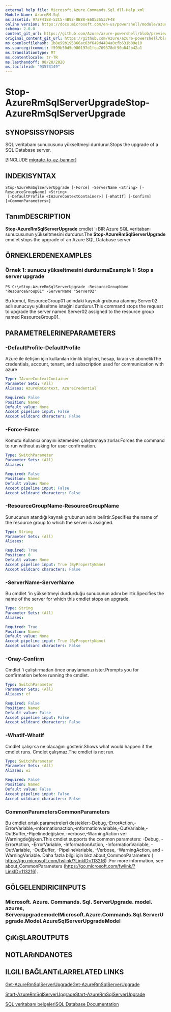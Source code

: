 ```yaml
---
external help file: Microsoft.Azure.Commands.Sql.dll-Help.xml
Module Name: AzureRM.Sql
ms.assetid: 972F4188-52C5-4B92-8B88-E68526537F48
online version: https://docs.microsoft.com/en-us/powershell/module/azurerm.sql/stop-azurermsqlserverupgrade
schema: 2.0.0
content_git_url: https://github.com/Azure/azure-powershell/blob/preview/src/ResourceManager/Sql/Commands.Sql/help/Stop-AzureRmSqlServerUpgrade.md
original_content_git_url: https://github.com/Azure/azure-powershell/blob/preview/src/ResourceManager/Sql/Commands.Sql/help/Stop-AzureRmSqlServerUpgrade.md
ms.openlocfilehash: 1b8e99b195866ac63f649d4484a0cfb631b09e10
ms.sourcegitcommit: f599b50d5e980197d1fca769378df90a842b42a1
ms.translationtype: MT
ms.contentlocale: tr-TR
ms.lasthandoff: 08/20/2020
ms.locfileid: "93573149"
---
```

# <span data-ttu-id="4090d-101">Stop-AzureRmSqlServerUpgrade</span><span class="sxs-lookup"><span data-stu-id="4090d-101">Stop-AzureRmSqlServerUpgrade</span></span>

## <span data-ttu-id="4090d-102">SYNOPSIS</span><span class="sxs-lookup"><span data-stu-id="4090d-102">SYNOPSIS</span></span>
<span data-ttu-id="4090d-103">SQL veritabanı sunucusunu yükseltmeyi durdurur.</span><span class="sxs-lookup"><span data-stu-id="4090d-103">Stops the upgrade of a SQL Database server.</span></span>

[!INCLUDE [migrate-to-az-banner](../../includes/migrate-to-az-banner.md)]

## <span data-ttu-id="4090d-104">INDEKI</span><span class="sxs-lookup"><span data-stu-id="4090d-104">SYNTAX</span></span>

```
Stop-AzureRmSqlServerUpgrade [-Force] -ServerName <String> [-ResourceGroupName] <String>
 [-DefaultProfile <IAzureContextContainer>] [-WhatIf] [-Confirm] [<CommonParameters>]
```

## <span data-ttu-id="4090d-105">Tanım</span><span class="sxs-lookup"><span data-stu-id="4090d-105">DESCRIPTION</span></span>
<span data-ttu-id="4090d-106">**Stop-AzureRmSqlServerUpgrade** cmdlet 'ı BIR Azure SQL veritabanı sunucusunun yükseltmesini durdurur.</span><span class="sxs-lookup"><span data-stu-id="4090d-106">The **Stop-AzureRmSqlServerUpgrade** cmdlet stops the upgrade of an Azure SQL Database server.</span></span>

## <span data-ttu-id="4090d-107">ÖRNEKLERDEN</span><span class="sxs-lookup"><span data-stu-id="4090d-107">EXAMPLES</span></span>

### <span data-ttu-id="4090d-108">Örnek 1: sunucu yükseltmesini durdurma</span><span class="sxs-lookup"><span data-stu-id="4090d-108">Example 1: Stop a server upgrade</span></span>
```
PS C:\>Stop-AzureRmSqlServerUpgrade -ResourceGroupName "ResourceGroup01" -ServerName "Server02"
```

<span data-ttu-id="4090d-109">Bu komut, ResourceGroup01 adındaki kaynak grubuna atanmış Server02 adlı sunucuyu yükseltme isteğini durdurur.</span><span class="sxs-lookup"><span data-stu-id="4090d-109">This command stops the request to upgrade the server named Server02 assigned to the resource group named ResourceGroup01.</span></span>

## <span data-ttu-id="4090d-110">PARAMETRELERINE</span><span class="sxs-lookup"><span data-stu-id="4090d-110">PARAMETERS</span></span>

### <span data-ttu-id="4090d-111">-DefaultProfile</span><span class="sxs-lookup"><span data-stu-id="4090d-111">-DefaultProfile</span></span>
<span data-ttu-id="4090d-112">Azure ile iletişim için kullanılan kimlik bilgileri, hesap, kiracı ve abonelik</span><span class="sxs-lookup"><span data-stu-id="4090d-112">The credentials, account, tenant, and subscription used for communication with azure</span></span>

```yaml
Type: IAzureContextContainer
Parameter Sets: (All)
Aliases: AzureRmContext, AzureCredential

Required: False
Position: Named
Default value: None
Accept pipeline input: False
Accept wildcard characters: False
```

### <span data-ttu-id="4090d-113">-Force</span><span class="sxs-lookup"><span data-stu-id="4090d-113">-Force</span></span>
<span data-ttu-id="4090d-114">Komutu Kullanıcı onayını istemeden çalıştırmaya zorlar.</span><span class="sxs-lookup"><span data-stu-id="4090d-114">Forces the command to run without asking for user confirmation.</span></span>

```yaml
Type: SwitchParameter
Parameter Sets: (All)
Aliases:

Required: False
Position: Named
Default value: None
Accept pipeline input: False
Accept wildcard characters: False
```

### <span data-ttu-id="4090d-115">-ResourceGroupName</span><span class="sxs-lookup"><span data-stu-id="4090d-115">-ResourceGroupName</span></span>
<span data-ttu-id="4090d-116">Sunucunun atandığı kaynak grubunun adını belirtir.</span><span class="sxs-lookup"><span data-stu-id="4090d-116">Specifies the name of the resource group to which the server is assigned.</span></span>

```yaml
Type: String
Parameter Sets: (All)
Aliases:

Required: True
Position: 0
Default value: None
Accept pipeline input: True (ByPropertyName)
Accept wildcard characters: False
```

### <span data-ttu-id="4090d-117">-ServerName</span><span class="sxs-lookup"><span data-stu-id="4090d-117">-ServerName</span></span>
<span data-ttu-id="4090d-118">Bu cmdlet 'in yükseltmeyi durdurduğu sunucunun adını belirtir.</span><span class="sxs-lookup"><span data-stu-id="4090d-118">Specifies the name of the server for which this cmdlet stops an upgrade.</span></span>

```yaml
Type: String
Parameter Sets: (All)
Aliases:

Required: True
Position: Named
Default value: None
Accept pipeline input: True (ByPropertyName)
Accept wildcard characters: False
```

### <span data-ttu-id="4090d-119">-Onay</span><span class="sxs-lookup"><span data-stu-id="4090d-119">-Confirm</span></span>
<span data-ttu-id="4090d-120">Cmdlet 'i çalıştırmadan önce onaylamanızı ister.</span><span class="sxs-lookup"><span data-stu-id="4090d-120">Prompts you for confirmation before running the cmdlet.</span></span>

```yaml
Type: SwitchParameter
Parameter Sets: (All)
Aliases: cf

Required: False
Position: Named
Default value: False
Accept pipeline input: False
Accept wildcard characters: False
```

### <span data-ttu-id="4090d-121">-WhatIf</span><span class="sxs-lookup"><span data-stu-id="4090d-121">-WhatIf</span></span>
<span data-ttu-id="4090d-122">Cmdlet çalışırsa ne olacağını gösterir.</span><span class="sxs-lookup"><span data-stu-id="4090d-122">Shows what would happen if the cmdlet runs.</span></span>
<span data-ttu-id="4090d-123">Cmdlet çalışmaz.</span><span class="sxs-lookup"><span data-stu-id="4090d-123">The cmdlet is not run.</span></span>

```yaml
Type: SwitchParameter
Parameter Sets: (All)
Aliases: wi

Required: False
Position: Named
Default value: False
Accept pipeline input: False
Accept wildcard characters: False
```

### <span data-ttu-id="4090d-124">CommonParameters</span><span class="sxs-lookup"><span data-stu-id="4090d-124">CommonParameters</span></span>
<span data-ttu-id="4090d-125">Bu cmdlet ortak parametreleri destekler:-Debug,-ErrorAction,-ErrorVariable,-ınformationaction,-ınformationvariable,-OutVariable,-OutBuffer,-Pipelinedeğişken,-verbose,-WarningAction ve-Warningdeğişken.</span><span class="sxs-lookup"><span data-stu-id="4090d-125">This cmdlet supports the common parameters: -Debug, -ErrorAction, -ErrorVariable, -InformationAction, -InformationVariable, -OutVariable, -OutBuffer, -PipelineVariable, -Verbose, -WarningAction, and -WarningVariable.</span></span> <span data-ttu-id="4090d-126">Daha fazla bilgi için bkz about_CommonParameters ( https://go.microsoft.com/fwlink/?LinkID=113216) .</span><span class="sxs-lookup"><span data-stu-id="4090d-126">For more information, see about_CommonParameters (https://go.microsoft.com/fwlink/?LinkID=113216).</span></span>

## <span data-ttu-id="4090d-127">GÖLGELENDIRICI</span><span class="sxs-lookup"><span data-stu-id="4090d-127">INPUTS</span></span>

### <span data-ttu-id="4090d-128">Microsoft. Azure. Commands. Sql. ServerUpgrade. model. azures, Serverupgrademodel</span><span class="sxs-lookup"><span data-stu-id="4090d-128">Microsoft.Azure.Commands.Sql.ServerUpgrade.Model.AzureSqlServerUpgradeModel</span></span>

## <span data-ttu-id="4090d-129">ÇıKıŞLAR</span><span class="sxs-lookup"><span data-stu-id="4090d-129">OUTPUTS</span></span>

## <span data-ttu-id="4090d-130">NOTLARıNDA</span><span class="sxs-lookup"><span data-stu-id="4090d-130">NOTES</span></span>

## <span data-ttu-id="4090d-131">ILGILI BAĞLANTıLAR</span><span class="sxs-lookup"><span data-stu-id="4090d-131">RELATED LINKS</span></span>

[<span data-ttu-id="4090d-132">Get-AzureRmSqlServerUpgrade</span><span class="sxs-lookup"><span data-stu-id="4090d-132">Get-AzureRmSqlServerUpgrade</span></span>](./Get-AzureRmSqlServerUpgrade.md)

[<span data-ttu-id="4090d-133">Start-AzureRmSqlServerUpgrade</span><span class="sxs-lookup"><span data-stu-id="4090d-133">Start-AzureRmSqlServerUpgrade</span></span>](./Start-AzureRmSqlServerUpgrade.md)

[<span data-ttu-id="4090d-134">SQL veritabanı belgeleri</span><span class="sxs-lookup"><span data-stu-id="4090d-134">SQL Database Documentation</span></span>](https://docs.microsoft.com/azure/sql-database/)


